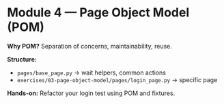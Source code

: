 # Module 4 — Page Object Model (POM)

**Why POM?** Separation of concerns, maintainability, reuse.

**Structure:**
- `pages/base_page.py` → wait helpers, common actions
- `exercises/03-page-object-model/pages/login_page.py` → specific page

**Hands-on:** Refactor your login test using POM and fixtures.
